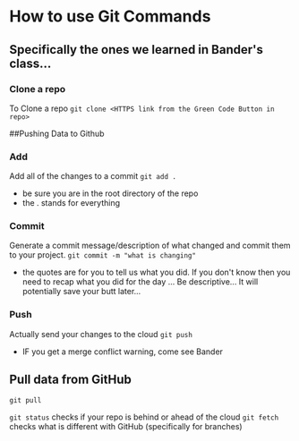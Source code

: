 # How to use Git Commands
## Specifically the ones we learned in Bander's class...



### Clone a repo
To Clone a repo 
`git clone <HTTPS link from the Green Code Button in repo>`

##Pushing Data to Github
### Add
Add all of the changes to a commit
`git add .`
- be sure you are in the root directory of the repo
- the . stands for everything

### Commit
Generate a commit message/description of what changed and commit them to your project.
`git commit -m "what is changing"`
- the quotes are for you to tell us what you did. If you don't know then you need to recap what you did for the day ... Be descriptive... It will potentially save your butt later...

### Push
Actually send your changes to the cloud
`git push`
- IF you get a merge conflict warning, come see Bander


## Pull data from GitHub
`git pull`

`git status` checks if your repo is behind or ahead of the cloud
`git fetch` checks what is different with GitHub (specifically for branches)